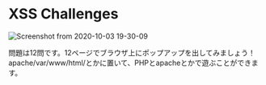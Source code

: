 # XSS Challenges

![Screenshot from 2020-10-03 19-30-09](https://user-images.githubusercontent.com/37561570/94989355-2306dc80-05af-11eb-9ffe-0d09e385ccb4.png)

問題は12問です。12ページでブラウザ上にポップアップを出してみましょう！  
apache/var/www/html/とかに置いて、PHPとapacheとかで遊ぶことができます。  
